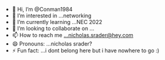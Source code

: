 - 👋 Hi, I’m @Conman1984
- 👀 I’m interested in ...networking
- 🌱 I’m currently learning ...NEC 2022
- 💞️ I’m looking to collaborate on ...
- 📫 How to reach me ...nicholas.srader@hey.com
- 😄 Pronouns: ...nicholas srader?
- ⚡ Fun fact: ...i dont belong here but i have nowhere to go :)

<!---
Conman1984/Conman1984 is a ✨ special ✨ repository because its `README.md` (this file) appears on your GitHub profile.
You can click the Preview link to take a look at your changes.
--->

